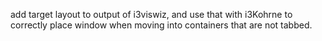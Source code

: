 add target layout to output of i3viswiz, and use
that with i3Kohrne to correctly place window when
moving into containers that are not tabbed.
